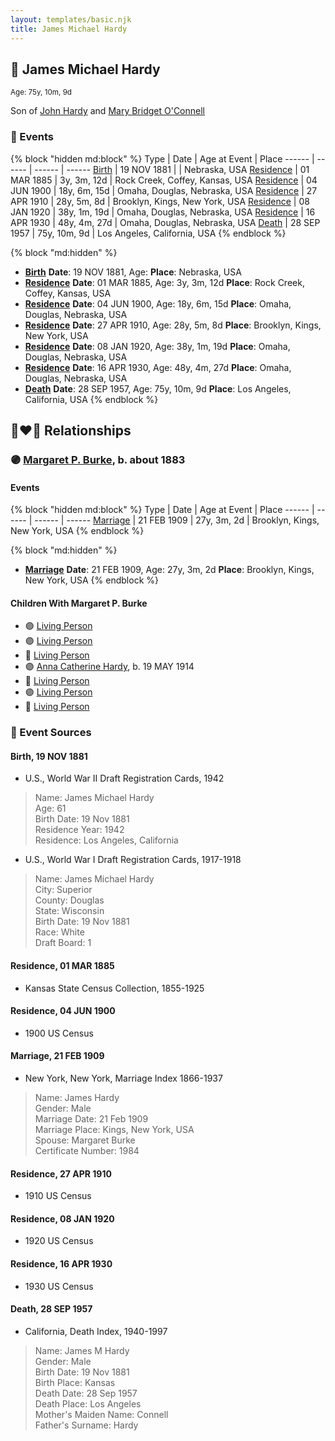 ```yaml
---
layout: templates/basic.njk
title: James Michael Hardy
---
```

## 🔵 James Michael Hardy
<small>Age: 75y, 10m, 9d</small>

Son of [John Hardy](/people/5/56182816) and [Mary Bridget O'Connell](/people/4/47047024)

### 📆 Events

{% block "hidden md:block" %}
Type | Date | Age at Event | Place
------ | ------ | ------ | ------
[Birth](#event-event-2) | 19 NOV 1881 |  | Nebraska, USA
[Residence](#event-event-0) | 01 MAR 1885 | 3y, 3m, 12d | Rock Creek, Coffey, Kansas, USA
[Residence](#event-event-1) | 04 JUN 1900 | 18y, 6m, 15d | Omaha, Douglas, Nebraska, USA
[Residence](#event-event-2) | 27 APR 1910 | 28y, 5m, 8d | Brooklyn, Kings, New York, USA
[Residence](#event-event-3) | 08 JAN 1920 | 38y, 1m, 19d | Omaha, Douglas, Nebraska, USA
[Residence](#event-event-4) | 16 APR 1930 | 48y, 4m, 27d | Omaha, Douglas, Nebraska, USA
[Death](#event-event-8) | 28 SEP 1957 | 75y, 10m, 9d | Los Angeles, California, USA
{% endblock %}

{% block "md:hidden" %}
- **[Birth](#event-event-2)**
**Date**: 19 NOV 1881, Age:
**Place**: Nebraska, USA
- **[Residence](#event-event-0)**
**Date**: 01 MAR 1885, Age: 3y, 3m, 12d
**Place**: Rock Creek, Coffey, Kansas, USA
- **[Residence](#event-event-1)**
**Date**: 04 JUN 1900, Age: 18y, 6m, 15d
**Place**: Omaha, Douglas, Nebraska, USA
- **[Residence](#event-event-2)**
**Date**: 27 APR 1910, Age: 28y, 5m, 8d
**Place**: Brooklyn, Kings, New York, USA
- **[Residence](#event-event-3)**
**Date**: 08 JAN 1920, Age: 38y, 1m, 19d
**Place**: Omaha, Douglas, Nebraska, USA
- **[Residence](#event-event-4)**
**Date**: 16 APR 1930, Age: 48y, 4m, 27d
**Place**: Omaha, Douglas, Nebraska, USA
- **[Death](#event-event-8)**
**Date**: 28 SEP 1957, Age: 75y, 10m, 9d
**Place**: Los Angeles, California, USA
{% endblock %}

## 👩‍❤️‍👨 Relationships

### 🟣 [Margaret P. Burke](/people/2/29782872), b. about 1883

#### Events

{% block "hidden md:block" %}
Type | Date | Age at Event | Place
------ | ------ | ------ | ------
[Marriage](#event-family-0-event-0) | 21 FEB 1909 | 27y, 3m, 2d | Brooklyn, Kings, New York, USA
{% endblock %}

{% block "md:hidden" %}
- **[Marriage](#event-family-0-event-0)**
**Date**: 21 FEB 1909, Age: 27y, 3m, 2d
**Place**: Brooklyn, Kings, New York, USA
{% endblock %}

#### Children With Margaret P. Burke
* 🟣 [Living Person](/people/6/66419672)
* 🟣 [Living Person](/people/1/10368480)
* 🔵 [Living Person](/people/8/82881883)
* 🟣 [Anna Catherine Hardy](/people/2/25919759), b. 19 MAY 1914
* 🔵 [Living Person](/people/8/8915192)
* 🟣 [Living Person](/people/6/66380348)
* 🔵 [Living Person](/people/8/88206475)
### 📰 Event Sources

#### <a id="event-event-2"></a> Birth, 19 NOV 1881
* U.S., World War II Draft Registration Cards, 1942
>   
  > Name: James Michael Hardy  
  > Age: 61  
  > Birth Date: 19 Nov 1881  
  > Residence Year: 1942  
  > Residence: Los Angeles, California
* U.S., World War I Draft Registration Cards, 1917-1918
>   
  > Name: James Michael Hardy  
  > City: Superior  
  > County: Douglas  
  > State: Wisconsin  
  > Birth Date: 19 Nov 1881  
  > Race: White  
  > Draft Board: 1

#### <a id="event-event-0"></a> Residence, 01 MAR 1885
* Kansas State Census Collection, 1855-1925

#### <a id="event-event-1"></a> Residence, 04 JUN 1900
* 1900 US Census

#### <a id="event-family-0-event-0"></a> Marriage, 21 FEB 1909
* New York, New York, Marriage Index 1866-1937
>   
  > Name: James Hardy  
  > Gender: Male  
  > Marriage Date: 21 Feb 1909  
  > Marriage Place: Kings, New York, USA  
  > Spouse: Margaret Burke  
  > Certificate Number: 1984

#### <a id="event-event-2"></a> Residence, 27 APR 1910
* 1910 US Census

#### <a id="event-event-3"></a> Residence, 08 JAN 1920
* 1920 US Census

#### <a id="event-event-4"></a> Residence, 16 APR 1930
* 1930 US Census
#### <a id="event-event-8"></a> Death, 28 SEP 1957
* California, Death Index, 1940-1997
>   
  > Name: James M Hardy  
  > Gender: Male  
  > Birth Date: 19 Nov 1881  
  > Birth Place: Kansas  
  > Death Date: 28 Sep 1957  
  > Death Place: Los Angeles  
  > Mother's Maiden Name: Connell  
  > Father's Surname: Hardy
